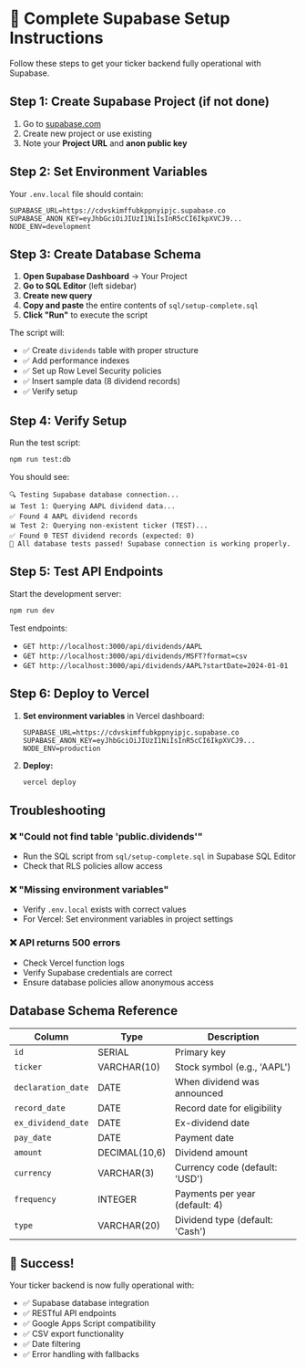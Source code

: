 # 🚀 Complete Supabase Setup Instructions

Follow these steps to get your ticker backend fully operational with Supabase.

## Step 1: Create Supabase Project (if not done)

1. Go to [supabase.com](https://supabase.com)
2. Create new project or use existing
3. Note your **Project URL** and **anon public key**

## Step 2: Set Environment Variables

Your `.env.local` file should contain:
```
SUPABASE_URL=https://cdvskimffubkppnyipjc.supabase.co
SUPABASE_ANON_KEY=eyJhbGciOiJIUzI1NiIsInR5cCI6IkpXVCJ9...
NODE_ENV=development
```

## Step 3: Create Database Schema

1. **Open Supabase Dashboard** → Your Project
2. **Go to SQL Editor** (left sidebar)
3. **Create new query**
4. **Copy and paste** the entire contents of `sql/setup-complete.sql`
5. **Click "Run"** to execute the script

The script will:
- ✅ Create `dividends` table with proper structure
- ✅ Add performance indexes
- ✅ Set up Row Level Security policies
- ✅ Insert sample data (8 dividend records)
- ✅ Verify setup

## Step 4: Verify Setup

Run the test script:
```bash
npm run test:db
```

You should see:
```
🔍 Testing Supabase database connection...
📊 Test 1: Querying AAPL dividend data...
✅ Found 4 AAPL dividend records
📊 Test 2: Querying non-existent ticker (TEST)...
✅ Found 0 TEST dividend records (expected: 0)
🎉 All database tests passed! Supabase connection is working properly.
```

## Step 5: Test API Endpoints

Start the development server:
```bash
npm run dev
```

Test endpoints:
- `GET http://localhost:3000/api/dividends/AAPL`
- `GET http://localhost:3000/api/dividends/MSFT?format=csv`
- `GET http://localhost:3000/api/dividends/AAPL?startDate=2024-01-01`

## Step 6: Deploy to Vercel

1. **Set environment variables** in Vercel dashboard:
   ```
   SUPABASE_URL=https://cdvskimffubkppnyipjc.supabase.co
   SUPABASE_ANON_KEY=eyJhbGciOiJIUzI1NiIsInR5cCI6IkpXVCJ9...
   NODE_ENV=production
   ```

2. **Deploy:**
   ```bash
   vercel deploy
   ```

## Troubleshooting

### ❌ "Could not find table 'public.dividends'"
- Run the SQL script from `sql/setup-complete.sql` in Supabase SQL Editor
- Check that RLS policies allow access

### ❌ "Missing environment variables"
- Verify `.env.local` exists with correct values
- For Vercel: Set environment variables in project settings

### ❌ API returns 500 errors
- Check Vercel function logs
- Verify Supabase credentials are correct
- Ensure database policies allow anonymous access

## Database Schema Reference

| Column | Type | Description |
|--------|------|-------------|
| `id` | SERIAL | Primary key |
| `ticker` | VARCHAR(10) | Stock symbol (e.g., 'AAPL') |
| `declaration_date` | DATE | When dividend was announced |
| `record_date` | DATE | Record date for eligibility |
| `ex_dividend_date` | DATE | Ex-dividend date |
| `pay_date` | DATE | Payment date |
| `amount` | DECIMAL(10,6) | Dividend amount |
| `currency` | VARCHAR(3) | Currency code (default: 'USD') |
| `frequency` | INTEGER | Payments per year (default: 4) |
| `type` | VARCHAR(20) | Dividend type (default: 'Cash') |

## 🎉 Success!

Your ticker backend is now fully operational with:
- ✅ Supabase database integration
- ✅ RESTful API endpoints
- ✅ Google Apps Script compatibility
- ✅ CSV export functionality
- ✅ Date filtering
- ✅ Error handling with fallbacks
